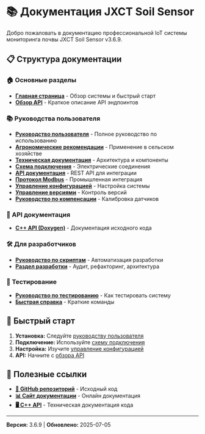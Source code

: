 # 📚 Документация JXCT Soil Sensor

Добро пожаловать в документацию профессиональной IoT системы мониторинга почвы JXCT Soil Sensor v3.6.9.

## 📋 Структура документации

### 🏠 Основные разделы
- **[Главная страница](index.md)** - Обзор системы и быстрый старт
- **[Обзор API](api-overview.md)** - Краткое описание API эндпоинтов

### 📚 Руководства пользователя
- **[Руководство пользователя](manuals/USER_GUIDE.md)** - Полное руководство по использованию
- **[Агрономические рекомендации](manuals/AGRO_RECOMMENDATIONS.md)** - Применение в сельском хозяйстве
- **[Техническая документация](manuals/TECHNICAL_DOCS.md)** - Архитектура и компоненты
- **[Схема подключения](manuals/WIRING_DIAGRAM.md)** - Электрические соединения
- **[API документация](manuals/API.md)** - REST API для интеграции
- **[Протокол Modbus](manuals/MODBUS_PROTOCOL.md)** - Промышленная интеграция
- **[Управление конфигурацией](manuals/CONFIG_MANAGEMENT.md)** - Настройка системы
- **[Управление версиями](manuals/VERSION_MANAGEMENT.md)** - Контроль версий
- **[Руководство по компенсации](manuals/COMPENSATION_GUIDE.md)** - Калибровка датчиков

### 🔌 API документация
- **[C++ API (Doxygen)](https://gfermoto.github.io/soil-sensor-7in1/api/index.html)** - Документация исходного кода

### 🛠️ Для разработчиков
- **[Руководство по скриптам](SCRIPTS_GUIDE.md)** - Автоматизация разработки
- **[Раздел разработки](dev/README.md)** - Аудит, рефакторинг, архитектура

### 🧪 Тестирование
- **[Руководство по тестированию](TESTING_GUIDE.md)** - Как тестировать систему
- **[Быстрая справка](TESTING_QUICK_REFERENCE.md)** - Краткие команды

## 🚀 Быстрый старт

1. **Установка:** Следуйте [руководству пользователя](manuals/USER_GUIDE.md)
2. **Подключение:** Используйте [схему подключения](manuals/WIRING_DIAGRAM.md)
3. **Настройка:** Изучите [управление конфигурацией](manuals/CONFIG_MANAGEMENT.md)
4. **API:** Начните с [обзора API](api-overview.md)

## 🔗 Полезные ссылки

- **[🌱 GitHub репозиторий](https://github.com/Gfermoto/soil-sensor-7in1)** - Исходный код
- **[📊 Сайт документации](https://gfermoto.github.io/soil-sensor-7in1/)** - Онлайн документация
- **[🖥️ C++ API](https://gfermoto.github.io/soil-sensor-7in1/api/index.html)** - Техническая документация кода

---

**Версия:** 3.6.9 | **Обновлено:** 2025-07-05
